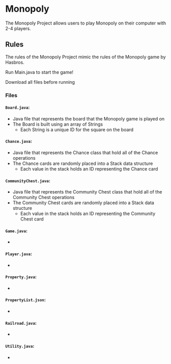 # Monopoly
The Monopoly Project allows users to play Monopoly on their computer with 2-4 players.

## Rules
The rules of the Monopoly Project mimic the rules of the Monopoly game by Hasbros.

Run Main.java to start the game!

Download all files before running

### Files
#### `Board.java`:
- Java file that represents the board that the Monopoly game is played on
- The Board is built using an array of Strings
  - Each String is a unique ID for the square on the board
#### `Chance.java`:
- Java file that represents the Chance class that hold all of the Chance operations
- The Chance cards are randomly placed into a Stack data structure
  - Each value in the stack holds an ID representing the Chance card
#### `CommunityChest.java`:
- Java file that represents the Community Chest class that hold all of the Community Chest operations
- The Community Chest cards are randomly placed into a Stack data structure
  - Each value in the stack holds an ID representing the Community Chest card
#### `Game.java`:
- 
#### `Player.java`:
- 
#### `Property.java`:
- 
#### `PropertyList.json`:
- 
#### `Railroad.java`:
- 
#### `Utility.java`:
- 
